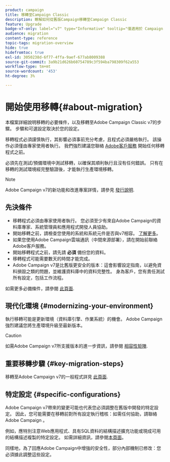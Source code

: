 ```yaml
---
product: campaign
title: 移轉至Campaign Classic
description: 瞭解如何從舊版Campaign移轉至Campaign Classic
feature: Upgrade
badge-v7-only: label="v7" type="Informative" tooltip="僅適用於 Campaign Classic v7"
audience: migration
content-type: reference
topic-tags: migration-overview
hide: true
hidefromtoc: true
exl-id: 3050238d-6f77-4ffa-9aef-677ab8009388
source-git-commit: 3a9b21d626b60754789c3f594ba798309f62a553
workflow-type: tm+mt
source-wordcount: '453'
ht-degree: 3%

---
```


# 開始使用移轉{#about-migration}



本檔案詳細說明移轉的必要條件，以及移轉至Adobe Campaign Classic v7的步驟。 步驟和可選設定取決於您的設定。

移轉程式必須謹慎執行，其影響必須事前充分考慮，且程式必須嚴格執行。 該操作必須僅由專家使用者執行。 我們強烈建議您聯絡 [Adobe客戶服務](https://helpx.adobe.com/tw/enterprise/admin-guide.html/enterprise/using/support-for-experience-cloud.ug.html) 開始任何移轉程式之前。

必須先在測試/預備環境中測試移轉，以確保其順利執行且沒有任何錯誤。 只有在移轉的測試環境經完整驗證後，才能執行生產環境移轉。

>[!NOTE]
>
>Adobe Campaign v7的新功能和改進專案詳情，請參見 [發行說明](../../rn/using/latest-release.md).


## 先決條件

* 移轉程式必須由專家使用者執行。 您必須至少有來自Adobe Campaign的資料庫專家、系統管理員和應用程式開發人員協助。
* 開始移轉之前，請檢查您使用的系統和系統元件是否與v7相容。 [了解更多](../../rn/using/compatibility-matrix.md)。
* 如果您使用Adobe Campaign雲端通訊（中間來源部署），請在開始前聯絡Adobe客戶服務。
* 開始移轉程式之前，請先請 **必須** 備份您的資料。
* 移轉程式可能需要數天的時間才能完成。
* Adobe Campaign v7是比舊版更安全的版本：這會影響設定指南，以避免資料損毀之類的問題，並維護資料庫中的資料完整性。 身為客戶，您有責任測試所有設定，包括工作流程。

如需更多必備條件，請參閱 [此頁面](../../migration/using/before-starting-migration.md).


## 現代化環境 {#modernizing-your-environment}

執行移轉可能是更新環境（資料庫引擎、作業系統）的機會。 Adobe Campaign強烈建議您將生產環境升級至最新版本。

>[!CAUTION]
>
>如需Adobe Campaign v7所支援版本的進一步資訊，請參閱 [相容性矩陣](../../rn/using/compatibility-matrix.md).

## 重要移轉步驟 {#key-migration-steps}

移轉至Adobe Campaign v7的一般程式詳見 [此頁面](../../migration/using/before-starting-migration.md).


## 特定設定 {#specific-configurations}

Adobe Campaign v7帶來的變更可能也代表您必須調整在舊版中開發的特定設定。 因此，您可能需要在移轉前對所有設定執行稽核：如需任何協助，請聯絡Adobe Campaign 。

例如，應特別注意Web應用程式、具有SQL資料的結構描述擴充功能或現成可用的結構描述複製的特定設定。 如需詳細資訊，請參閱[本頁面](../../migration/using/configuring-your-platform.md)。

同樣地，為了回應Adobe Campaign中增強的安全性，部分內部機制已修改：您必須據此調整這些設定。

